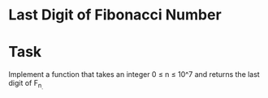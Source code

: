 # Last Digit of Fibonacci Number

# Task

Implement a function that takes an integer 0 &le; n &le; 10^7 and returns the last digit of F<sub>n<sub>.